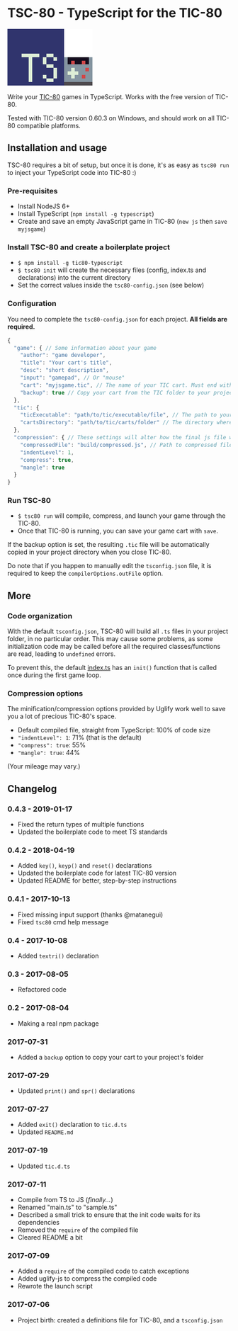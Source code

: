# TSC-80 - TypeScript for the TIC-80

![](logo.png)

Write your [TIC-80](https://tic.computer/) games in TypeScript. Works with the free version of TIC-80.

Tested with TIC-80 version 0.60.3 on Windows, and should work on all TIC-80 compatible platforms.

## Installation and usage

TSC-80 requires a bit of setup, but once it is done, it's as easy as `tsc80 run` to inject your TypeScript code into TIC-80 :)

### Pre-requisites

- Install NodeJS 6+
- Install TypeScript (`npm install -g typescript`)
- Create and save an empty JavaScript game in TIC-80 (`new js` then `save myjsgame`)

### Install TSC-80 and create a boilerplate project

- `$ npm install -g tic80-typescript`
- `$ tsc80 init` will create the necessary files (config, index.ts and declarations) into the current directory
- Set the correct values inside the `tsc80-config.json` (see below)

### Configuration

You need to complete the `tsc80-config.json` for each project. **All fields are required.**

```js
{
  "game": { // Some information about your game
    "author": "game developer",
    "title": "Your cart's title",
    "desc": "short description",
    "input": "gamepad", // Or "mouse"
    "cart": "myjsgame.tic", // The name of your TIC cart. Must end with ".tic"
    "backup": true // Copy your cart from the TIC folder to your project folder. Backup it with git!
  },
  "tic": {
    "ticExecutable": "path/to/tic/executable/file", // The path to your TIC executable.
    "cartsDirectory": "path/to/tic/carts/folder" // The directory where TIC stores its carts. Accessible from TIC with the "folder" command
  },
  "compression": { // These settings will alter how the final js file will look like
    "compressedFile": "build/compressed.js", // Path to compressed file. You should not have to change this.
    "indentLevel": 1,
    "compress": true,
    "mangle": true
  }
}
```

### Run TSC-80

- `$ tsc80 run` will compile, compress, and launch your game through the TIC-80.
- Once that TIC-80 is running, you can save your game cart with `save`.

If the backup option is set, the resulting `.tic` file will be automatically copied in your project directory when you close TIC-80.

Do note that if you happen to manually edit the `tsconfig.json` file, it is required to keep the `compilerOptions.outFile` option.

## More

### Code organization

With the default `tsconfig.json`, TSC-80 will build all `.ts` files in your project folder, in no particular order. 
This may cause some problems, as some initialization code may be called before all the required classes/functions are read, leading to `undefined` errors.

To prevent this, the default [index.ts](https://github.com/scambier/tic80-typescript/blob/master/tocopy/index.ts) has an `init()` function that is called once during the first game loop.

### Compression options

The minification/compression options provided by Uglify work well to save you a lot of precious TIC-80's space.

- Default compiled file, straight from TypeScript: 100% of code size
- `"indentLevel": 1`: 71% (that is the default)
- `"compress": true`: 55%
- `"mangle": true`: 44%

(Your mileage may vary.)

## Changelog

### 0.4.3 - 2019-01-17

- Fixed the return types of multiple functions
- Updated the boilerplate code to meet TS standards

### 0.4.2 - 2018-04-19

- Added `key()`, `keyp()` and `reset()` declarations
- Updated the boilerplate code for latest TIC-80 version
- Updated README for better, step-by-step instructions

### 0.4.1 - 2017-10-13

- Fixed missing input support (thanks @matanegui)
- Fixed `tsc80` cmd help message

### 0.4 - 2017-10-08

- Added `textri()` declaration

### 0.3 - 2017-08-05

- Refactored code

### 0.2 - 2017-08-04

- Making a real npm package

### 2017-07-31

- Added a `backup` option to copy your cart to your project's folder

### 2017-07-29

- Updated `print()` and `spr()` declarations

### 2017-07-27

- Added `exit()` declaration to `tic.d.ts`
- Updated `README.md`

### 2017-07-19

- Updated `tic.d.ts`

### 2017-07-11

- Compile from TS to JS (*finally...*)
- Renamed "main.ts" to "sample.ts"
- Described a small trick to ensure that the init code waits for its dependencies
- Removed the `require` of the compiled file
- Cleared README a bit

### 2017-07-09

- Added a `require` of the compiled code to catch exceptions
- Added uglify-js to compress the compiled code
- Rewrote the launch script

### 2017-07-06

- Project birth: created a definitions file for TIC-80, and a `tsconfig.json`
